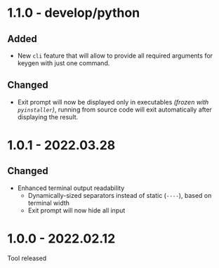 # 1.1.0 - develop/python
## Added
- New `cli` feature that will allow to provide all required arguments for keygen with just one command.

## Changed
- Exit prompt will now be displayed only in executables *(frozen with `pyinstaller`)*, running from source code will exit automatically after displaying the result.


# 1.0.1 - 2022.03.28
## Changed
- Enhanced terminal output readability
  - Dynamically-sized separators instead of static (`----`), based on terminal width
  - Exit prompt will now hide all input


# 1.0.0 - 2022.02.12
Tool released
